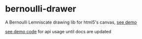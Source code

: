 # bernoulli-drawer
A Bernoulli Lemniscate drawing lib for html5's canvas, [see demo](http://daedelus-j.github.io/bernoulli-drawer/)

[see demo code](https://github.com/daedelus-j/bernoulli-drawer/blob/gh-pages/example.js) for api usage until docs are updated
